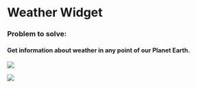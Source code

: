 
# Weather Widget
### Problem to solve:
#### Get information about weather in any point of our Planet Earth.

![](http://i.piccy.info/i9/b357e967ddf5cc75bab328d4a0e7a5fb/1574369691/74621/1348916/Screenshot_4.jpg)

![](http://i.piccy.info/i9/59ce3cc620509389e01d6eb0d19224d6/1574370349/110103/1348916/Screenshot_2.jpg)
